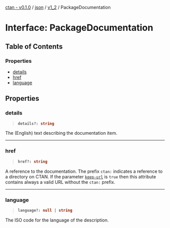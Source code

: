 [ctan - v0.1.0](../README.md) / [json](../modules/json.md) / [v1\_2](../modules/json.v1_2.md) / PackageDocumentation

# Interface: PackageDocumentation

## Table of Contents

### Properties

- [details](json.v1_2.PackageDocumentation.md#details)
- [href](json.v1_2.PackageDocumentation.md#href)
- [language](json.v1_2.PackageDocumentation.md#language)

## Properties

### details

> <b>
>
> ```typescript
> details?: string
> ```
>
> </b>

The (English) text describing the documentation item.

<dl>

</dl>

___

### href

> <b>
>
> ```typescript
> href?: string
> ```
>
> </b>

A reference to the documentation.
The prefix `ctan:` indicates a reference to a directory on CTAN.
If the parameter [`keep-url`](json.v1_2.PkgParameters.md#keep-url) is `true`
then this attribute contains always a valid URL without the `ctan:` prefix.

<dl>

</dl>

___

### language

> <b>
>
> ```typescript
> language?: null | string
> ```
>
> </b>

The ISO code for the language of the description.

<dl>

</dl>
